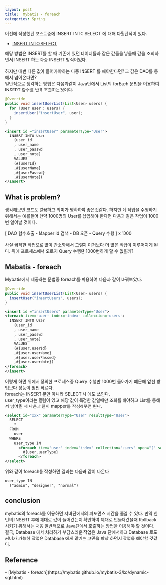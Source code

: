 ```yaml
---
layout: post
title:  Mybatis - foreach
categories: Spring
---
```


이전에 작성했던 포스트중에 INSERT INTO SELECT 에 대해 다뤘던적이 있다. <br>
- [INSERT INTO SELECT](http://noveloper.github.io/blog/database/2015/02/26/how-to-insert-multi-row-by-one-try.html)

해당 방법은 INSERT를 할 때 기존에 있던 데이터들과 같은 값들을 넣을때 값을 조회하면서 INSERT 하는 다중 INSERT 방식이었다. <br>
<br>
하지만 매번 다른 값이 들어가야하는 다중 INSERT 를 해야한다면? 그 값은 DAO를 통해서 넘어온다면? <br>
일반적으로 생각하는 방법은 다음과같이 Java단에서 List의 forEach 문법을 이용하여 INSERT 함수를 반복 호출하는것이다. 

```java
@Override
public void insertUserList(List<User> users) {
  for (User user : users) {
    insertUser("insertUser", user);
  }
}
```
```xml
<insert id ="insertUser" parameterType="User">
  INSERT INTO User 
    (user_id
    , user_name
    , user_passwd
    , user_note)
    VALUES
    (#{userId}
    ,#{userName}
    ,#{userPasswd}
    ,#{userNote})
</insert>
```

<h2>What is problem?</h2>
생각해보면 코드도 깔끔하고 의미가 명확하여 좋은것같다. 하지만 이 작업을 수행하기 위해서는 예를들어 만약 1000명의 User를 삽입해야 한다면 다음과 같은 작업이 1000번 일어날 것이다. <br>
<br>
[ DAO 함수호출 - Mapper id 검색 - DB 오픈 - Query 수행 ] x 1000 <br>
<br>
사실 굵직한 작업으로 많이 간소화해서 그렇지 이거보다 더 많은 작업이 이루어지게 된다. 위에 프로세스에서 오로지 Query 수행만 1000번하게 할 수 없을까?

<h2>Mabatis - foreach</h2>
Mybatis에서 제공하는 문법중 foreach를 이용하여 다음과 같이 바꿔보았다.

```java
@Override
public void insertUserList(List<User> users) {
  insertUser("insertUsers", users);
}
```
```xml
<insert id ="insertUsers" parameterType="User">
<foreach item="user" index="index" collection="users">
  INSERT INTO User 
    (user_id
    , user_name
    , user_passwd
    , user_note)
    VALUES
    (#{user.userId}
    ,#{user.userName}
    ,#{user.userPasswd}
    ,#{user.userNote})
</foreach>
</insert>
```

이렇게 하면 위에서 정의한 프로세스중 Query 수행만 1000번 돌아가기 떄문에 앞선 방법보다 성능이 훨씬 빠르다.
<br>
foreach는 INSERT 뿐만 아니라 SELECT 시 에도 쓰인다. <br>
user_type이라는 컬럼이 있고 해당 값이 특정한 값일때만 조회를 해야하고 List를 통해서 넘어올 때 다음과 같이 mapper를 작성해주면 된다.

```xml
<select id="xxx" parameterType="User" resultType="User">
  SELECT 
    *
  FROM
    user
  WHERE
    user_type IN 
      <foreach item="user" index="index" collection="users" open="(" separator="," close=")">
        #{user.userType}
      </foreach>
</select>
```

위와 같이 foreach를 작성하면 결과는 다음과 같이 나온다

```xml
user_type IN
  ("admin", "designer", "normal")
```

<h2>conclusion</h2>
mybatis의 foreach를 이용하면 쟈바단에서의 퍼포먼스 시간을 줄일 수 있다. 만약 한번의 INSERT 후에 제대로 값이 들어갔는지 확인하여 제대로 안들어갔을때 Rollback 시키기 위해서는 처음 일반적으로 Java단에서 호출하는 방법을 이용해야 할 것이다. <br>
결국, Database 에서 처리하기 부담스러운 작업은 Java 단에서하고 Database 로도 커버가 가능한 작업은 Database 에게 맡기는 고민을 항상 하면서 작업을 해야할 것같다. 


<h2>Reference</h2>
- [Mybatis - foreach](https://mybatis.github.io/mybatis-3/ko/dynamic-sql.html)
